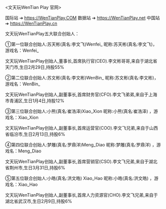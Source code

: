 <文天玩WenTian Play 官网>

 国际站 ➔ https://WenTianPlay.COM
 数据站 ➔ https://WenTianPlay.net
 中国站 ➔ https://WenTianPlay.cn
 
文天玩WenTianPlay五大联合创始人： 

①第一位联合创始人:苏天彬(真名:李文飞)Wenfei_
   昵称:苏天彬(真名:李文飞)，游戏名：Wenfei_

文天玩WenTianPlay创始人,董事长,首席执行官(CEO).李文彬哥哥,来自于湖北省天门市,生日2月29日,持股55%

②第二位联合创始人:苏文彬(真名:李文彬)WenBin_
   昵称:苏文彬(真名:李文彬)，游戏名：WenBin_

文天玩WenTianPlay创始人,副董事长,首席财务官(CFO).李文飞弟弟,来自于上海市青浦区,生日1月4日,持股12%

③第三位联合创始人:小熊(真名:崔浩泽)Xiao_Xion
   昵称:小熊(真名:崔浩泽) ，游戏名：Xiao_Xion

文天玩WenTianPlay创始人,副董事长,首席运营官(COO).李文飞兄弟,来自于山西省临汾市,生日2月13日,持股6%

④第四位联合创始人:梦雕(真名:罗鼎洋)Meng_Diao
   昵称:梦雕(真名:罗鼎洋) ，游戏名：Meng_Diao

文天玩WenTianPlay创始人,副董事长,首席营销官(CSO).李文飞兄弟,来自于湖北省荆州市,生日3月31日,持股6%

⑤第五位联合创始人:小皓(真名:洪文皓) Xiao_Hao
   昵称:小皓(真名:洪文皓) ，游戏名：Xiao_Hao

文天玩WenTianPlay创始人,副董事长,首席人力资源官(CHO).李文飞兄弟,来自于湖北省武汉市,生日2月9日,持股6%

